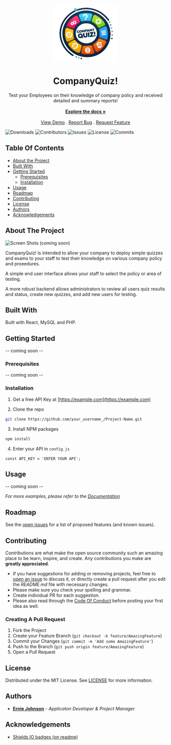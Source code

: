 <br/>
<p align="center">
  <a href="https://github.com/ej8899/companyQuiz">
    <img src="./design/logo.png" alt="Logo" width="200" height="180">
  </a>

  <h1 align="center">CompanyQuiz!</h1>

  <p align="center">
    Test your Employees on their knowledge of company policy and received detailed and summary reports!
    <br/>
    <br/>
    <a href="https://github.com/ej8899/companyQuiz"><strong>Explore the docs »</strong></a>
    <br/>
    <br/>
    <a href="https://github.com/ej8899/companyQuiz">View Demo</a>
    .
    <a href="https://github.com/ej8899/companyQuiz/issues">Report Bug</a>
    .
    <a href="https://github.com/ej8899/companyQuiz/issues">Request Feature</a>
  </p>
</p>

![Downloads](https://img.shields.io/github/downloads/ej8899/companyQuiz/total) ![Contributors](https://img.shields.io/github/contributors/ej8899/companyQuiz?color=dark-green) ![Issues](https://img.shields.io/github/issues/ej8899/companyQuiz) ![License](https://img.shields.io/github/license/ej8899/companyQuiz) 
![Commits](https://img.shields.io/github/commit-activity/t/ej8899/companyQuiz)


## Table Of Contents

* [About the Project](#about-the-project)
* [Built With](#built-with)
* [Getting Started](#getting-started)
  * [Prerequisites](#prerequisites)
  * [Installation](#installation)
* [Usage](#usage)
* [Roadmap](#roadmap)
* [Contributing](#contributing)
* [License](#license)
* [Authors](#authors)
* [Acknowledgements](#acknowledgements)

## About The Project

![Screen Shots](images/screenshot.png)
(coming soon)

CompanyQuiz! is intended to allow your company to deploy simple quizzes and exams to your staff to test their knowledge on various company policy and proeedures.

A simple end user interface allows your staff to select the policy or area of testing.

A more robust backend allows administrators to review all users quiz results and status, create new quizzes, and add new users for testing.

## Built With

Built with React, MySQL and PHP.

## Getting Started

-- coming soon --

### Prerequisites

-- coming soon --

### Installation

1. Get a free API Key at [https://example.com](https://example.com)

2. Clone the repo

```sh
git clone https://github.com/your_username_/Project-Name.git
```

3. Install NPM packages

```sh
npm install
```

4. Enter your API in `config.js`

```JS
const API_KEY = 'ENTER YOUR API';
```

## Usage

-- coming soon --

_For more examples, please refer to the [Documentation](https://example.com)_

## Roadmap

See the [open issues](https://github.com/ej8899/companyQuiz/issues) for a list of proposed features (and known issues).

## Contributing

Contributions are what make the open source community such an amazing place to be learn, inspire, and create. Any contributions you make are **greatly appreciated**.
* If you have suggestions for adding or removing projects, feel free to [open an issue](https://github.com/ej8899/companyQuiz/issues/new) to discuss it, or directly create a pull request after you edit the *README.md* file with necessary changes.
* Please make sure you check your spelling and grammar.
* Create individual PR for each suggestion.
* Please also read through the [Code Of Conduct](https://github.com/ej8899/companyQuiz/blob/main/CODE_OF_CONDUCT.md) before posting your first idea as well.

### Creating A Pull Request

1. Fork the Project
2. Create your Feature Branch (`git checkout -b feature/AmazingFeature`)
3. Commit your Changes (`git commit -m 'Add some AmazingFeature'`)
4. Push to the Branch (`git push origin feature/AmazingFeature`)
5. Open a Pull Request

## License

Distributed under the MIT License. See [LICENSE](https://github.com/ej8899/companyQuiz/blob/main/LICENSE.md) for more information.

## Authors

* **[Ernie Johnson](https://erniejohnson.ca)** - *Applicaton Developer & Project Manager*

## Acknowledgements

* [Shields IO badges (on readme)](https://shields.io/badges)